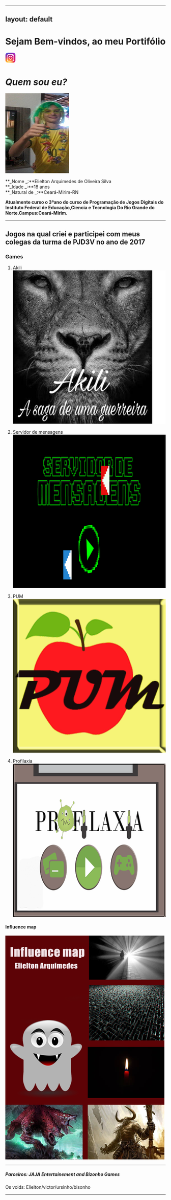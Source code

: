 
---
layout: default
---  
# Sejam Bem-vindos, ao meu Portifólio

[![](insta.png)](https://www.instagram.com/elielton_torrez/)  

# _Quem sou eu?_  
![](carnaval.jpg)



**_Nome _:**Elielton Arquimedes de Oliveira Silva  
**_Idade _:**18 anos  
**_Natural de  _:**Ceará-Mirim-RN


**Atualmente curso o 3ªano do curso de Programação de Jogos Digitais do Instituto Federal de Educação,Ciencia e Tecnologia Do Rio Grande do Norte.Campus:Ceará-Mirim.**   
* * * 
## Jogos  na qual criei e participei com meus colegas da turma de PJD3V no ano de 2017  
 
### Games  
1. Akili [![](akili.png)](https://elielton90.github.io/Akili/)


2. Servidor de mensagens[![](servidor.png)](https://jldifrn.github.io/ServidorDeMensagens/)


3. PUM [![](pum.png)](https://elielton90.github.io/PUM/)


4. Profilaxia [![](profilaxia.png)](https://elielton90.github.io/profilaxia/)





#### Influence map
![](map.png)


* * *  

##### Parceiros: JAJA Entertainement and Bizonho Games

  Os voids: Elielton/victor/ursinho/bisonho
* * * 

